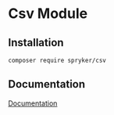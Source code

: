 # Csv Module

## Installation

```
composer require spryker/csv
```

## Documentation

[Documentation](https://spryker.github.io)
